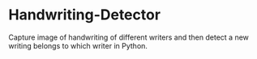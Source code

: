 # Handwriting-Detector
Capture image of handwriting of different writers and then detect a new writing belongs to which writer in Python. 
